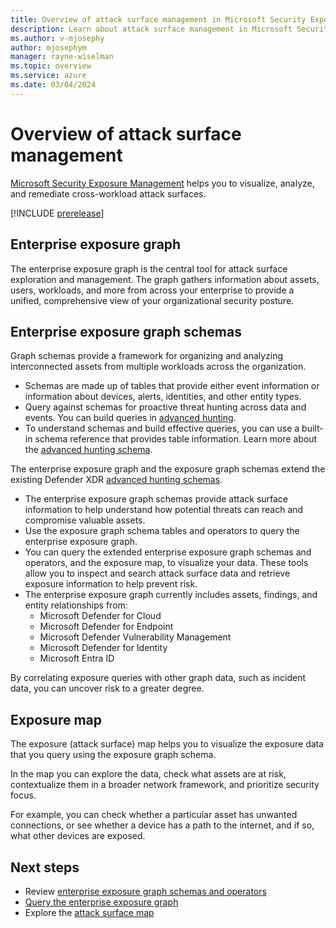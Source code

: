 ```yaml
---
title: Overview of attack surface management in Microsoft Security Exposure Management
description: Learn about attack surface management in Microsoft Security Exposure Management. s
ms.author: v-mjosephy
author: mjosephym
manager: rayne-wiselman
ms.topic: overview
ms.service: azure
ms.date: 03/04/2024
---
```


# Overview of attack surface management

[Microsoft Security Exposure Management](microsoft-security-exposure-management.md) helps you to visualize, analyze, and remediate cross-workload attack surfaces.

[!INCLUDE [prerelease](../includes//prerelease.md)]

## Enterprise exposure graph

The enterprise exposure graph is the central tool for attack surface exploration and management. The graph gathers information about assets, users, workloads, and more from across your enterprise to provide a unified, comprehensive view of your organizational security posture.

## Enterprise exposure graph schemas

Graph schemas provide a framework for organizing and analyzing interconnected assets from multiple workloads across the organization.

- Schemas are made up of tables that provide either event information or information about devices, alerts, identities, and other entity types.
- Query against schemas for proactive threat hunting across data and events. You can build queries in [advanced hunting](/microsoft-365/security/defender/advanced-hunting-modes.md).
- To understand schemas and build effective queries, you can use a built-in schema reference that provides table information. Learn more about the [advanced hunting schema](/microsoft-365/security/defender/advanced-hunting-schema-tables.md).

The enterprise exposure graph and the exposure graph schemas extend the existing Defender XDR [advanced hunting schemas](/microsoft-365/security/defender/advanced-hunting-schema-tables.md).

- The enterprise exposure graph schemas provide attack surface information to help understand how potential threats can reach and compromise valuable assets.
- Use the exposure graph schema tables and operators to query the enterprise exposure graph.
- You can query the extended enterprise exposure graph schemas and operators, and the exposure map, to visualize your data. These tools allow you to inspect and search attack surface data and retrieve exposure information to help prevent risk.
- The enterprise exposure graph currently includes assets, findings, and entity relationships from:
  - Microsoft Defender for Cloud
  - Microsoft Defender for Endpoint
  - Microsoft Defender Vulnerability Management
  - Microsoft Defender for Identity
  - Microsoft Entra ID

By correlating exposure queries with other graph data, such as incident data, you can uncover risk to a greater degree.

## Exposure map

The exposure (attack surface) map helps you to visualize the exposure data that you query using the exposure graph schema.

In the map you can explore the data, check what assets are at risk, contextualize them in a broader network framework, and prioritize security focus.

For example, you can check whether a particular asset has unwanted connections, or see whether a device has a path to the internet, and if so, what other devices are exposed.  

## Next steps

- Review [enterprise exposure graph schemas and operators](schemas-operators.md)
- [Query the enterprise exposure graph](query-enterprise-exposure-graph.md)
- Explore the [attack surface map](enterprise-exposure-map.md)
